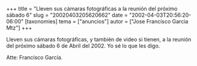 +++
title = "Lleven sus cámaras fotográficas a la reunión del próximo sábado 6"
slug = "20020403205620662"
date = "2002-04-03T20:56:20-06:00"
[taxonomies]
tema = ["anuncios"]
autor = ["Jose Francisco Garcia Mtz"]
+++

Lleven sus cámaras fotográficas, y también de video si tienen, a la
reunión del próximo sábado 6 de Abril del 2002. Yo sé lo que les digo.

Atte: Francisco García.

